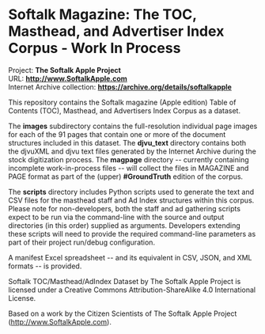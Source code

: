 Softalk Magazine: The TOC, Masthead, and Advertiser Index Corpus - Work In Process
==================================================================================

Project: **The Softalk Apple Project**  
URL: **http://www.SoftalkApple.com**  
Internet Archive collection: **https://archive.org/details/softalkapple**

This repository contains the Softalk magazine (Apple edition) Table of Contents
(TOC), Masthead, and Advertisers Index Corpus as a dataset.

The **images** subdirectory contains the full-resolution individual page images
for each of the 91 pages that contain one or more of the document structures
included in this dataset. The **djvu_text** directory contains both the djvuXML
and djvu text files generated by the Internet Archive during the stock
digitization process. The **magpage** directory -- currently containing
incomplete work-in-process files -- will collect the files in MAGAZINE and PAGE
format as part of the (upper) **\#GroundTruth** edition of the corpus.

The **scripts** directory includes Python scripts used to generate the text and
CSV files for the masthead staff and Ad Index structures within this corpus.
Please note for non-developers, both the staff and ad gathering scripts expect
to be run via the command-line with the source and output directories (in this
order) supplied as arguments. Developers extending these scripts will need to
provide the required command-line parameters as part of their project run/debug
configuration.

A manifest Excel spreadsheet -- and its equivalent in CSV, JSON, and XML formats
-- is provided.

Softalk TOC/Masthead/AdIndex Dataset by The Softalk Apple Project is licensed
under a Creative Commons Attribution-ShareAlike 4.0 International License.

Based on a work by the Citizen Scientists of The Softalk Apple Project
(http://www.SoftalkApple.com).
